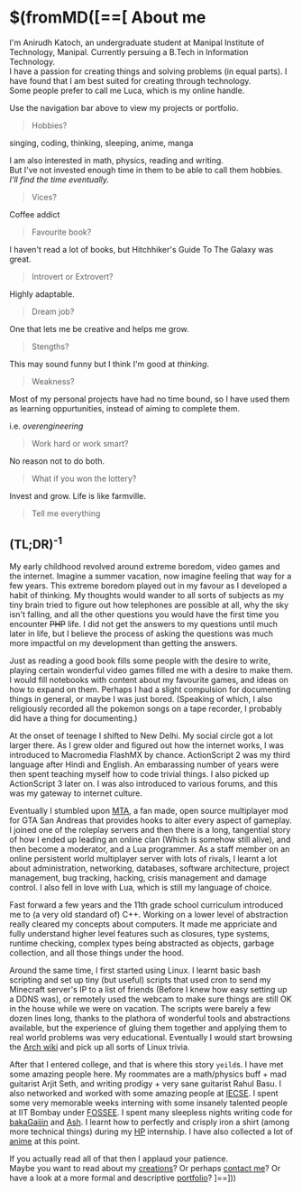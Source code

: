 $(fromMD([==[
About me
========
I'm Anirudh Katoch, an undergraduate student at Manipal Institute of Technology, Manipal. Currently persuing a
B.Tech in Information Technology.  
I have a passion for creating things and solving problems (in equal parts). I have found that I am best suited for
creating through technology.  
Some people prefer to call me Luca, which is my online handle.

Use the navigation bar above to view my projects or portfolio.

>Hobbies?

singing, coding, thinking, sleeping, anime, manga

I am also interested in math, physics, reading and writing.  
But I've not invested enough time in them to be able to call them hobbies.  
_I'll find the time eventually._

>Vices?

Coffee addict

>Favourite book?

I haven't read a lot of books, but Hitchhiker's Guide To The Galaxy was great.

>Introvert or Extrovert?

Highly adaptable.

>Dream job?

One that lets me be creative and helps me grow.

>Stengths?

This may sound funny but I think I'm good at _thinking_.

>Weakness?

Most of my personal projects have had no time bound, so I have used them as learning oppurtunities, instead of
aiming to complete them.

i.e. _overengineering_

>Work hard or work smart?

No reason not to do both.

>What if you won the lottery?

Invest and grow. Life is like farmville.

>Tell me everything

(TL;DR)<sup>-1</sup>
-----------
My early childhood revolved around extreme boredom, video games and the internet. Imagine a summer vacation, now
imagine feeling that way for a few years. This extreme boredom played out in my favour as I developed a habit of
thinking. My thoughts would wander to all sorts of subjects as my tiny brain tried to figure out how telephones are
possible at all, why the sky isn't falling, and all the other questions you would have the first time you encounter
~~PHP~~ life. I did not get the answers to my questions until much later in life, but I believe the process of asking
the questions was much more impactful on my development than getting the answers.

Just as reading a good book fills some people with the desire to write, playing certain wonderful video games filled
me with a desire to make them. I would fill notebooks with content about my favourite games, and ideas on how to
expand on them. Perhaps I had a slight compulsion for documenting things in general, or maybe I was just bored. 
(Speaking of which, I also religiously recorded all the pokemon songs on a tape recorder, I probably did have a thing
for documenting.)

At the onset of teenage I shifted to New Delhi. My social circle got a lot larger there. As I grew older and figured
out how the internet works, I was introduced to Macromedia FlashMX by chance. ActionScript 2 was my third language
after Hindi and English. An embarassing number of years were then spent teaching myself how to code trivial things.
I also picked up ActionScript 3 later on. I was also introduced to various forums, and this was my gateway to
internet culture.

Eventually I stumbled upon [MTA](https://github.com/multitheftauto), a fan made, open source multiplayer mod for GTA
San Andreas that provides hooks to alter every aspect of gameplay. I joined one of the roleplay servers and then
there is a long, tangential story of how I ended up leading an online clan (Which is somehow still alive), and then
become a moderator, and a Lua programmer. As a staff member on an online persistent world multiplayer server with
lots of rivals, I learnt a lot about administration, networking, databases, software architecture, project
management, bug tracking, hacking, crisis management and damage control. I also fell in love with Lua, which is still
my language of choice.

Fast forward a few years and the 11th grade school curriculum introduced me to (a very old standard of) C++. Working
on a lower level of abstraction really cleared my concepts about computers. It made me appriciate and fully
understand higher level features such as closures, type systems, runtime checking, complex types being abstracted as
objects, garbage collection, and all those things under the hood.

Around the same time, I first started using Linux. I learnt basic bash scripting and set up tiny (but useful) scripts
that used cron to send my Minecraft server's IP to a list of friends (Before I knew how easy setting up a DDNS was),
or remotely used the webcam to make sure things are still OK in the house while we were on vacation. The scripts were
barely a few dozen lines long, thanks to the plathora of wonderful tools and abstractions available, but the
experience of gluing them together and applying them to real world problems was very educational. Eventually I would
start browsing the [Arch wiki](https://wiki.archlinux.org/) and pick up all sorts of Linux trivia.

After that I entered college, and that is where this story `yeild`s. I have met some amazing people here. My
roommates are a math/physics buff + mad guitarist Arjit Seth, and writing prodigy + very sane guitarist Rahul Basu. I
also networked and worked with some amazing people at [IECSE](https://www.iecsemanipal.com/). I spent some very
memorable weeks interning with some insanely talented people at IIT Bombay under [FOSSEE](http://fossee.in/). I spent many sleepless
nights writing code for [bakaGaijin](projects.html) and [Ash](projects.html). I learnt how to perfectly and crisply iron a shirt (among more
technical things) during my [HP]() internship. I have also collected a lot of [anime](anime.log) at this point.

If you actually read all of that then I applaud your patience.  
Maybe you want to read about my [creations](projects.html)? Or perhaps [contact me](contact.html)? Or have a look at
a more formal and descriptive [portfolio](portfolio.html)?
]==]))
